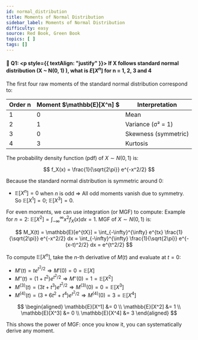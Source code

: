 ```yaml
---
id: normal_distribution
title: Moments of Normal Distribution
sidebar_label: Moments of Normal Distribution
difficulty: easy
source: Red Book, Green Book
topics: [ ]
tags: []
---
```


#### 📖 Q1: <p style={{ textAlign: "justify" }}> If X follows standard normal distribution (X ~ N(0, 1) ), what is $E[X^n]$ for n = 1, 2, 3 and 4</p> 


The first four raw moments of the standard normal distribution correspond to:

| Order  n  | Moment $\mathbb{E}[X^n] $ | Interpretation     |
|---------------|-------------------------------|---------------------|
| 1             | 0                             | Mean                |
| 2             | 1                             | Variance (σ² = 1)   |
| 3             | 0                             | Skewness (symmetric)|
| 4             | 3                             | Kurtosis            |

The probability density function (pdf) of $X \sim N(0,1)$ is:

$$
f_X(x) = \frac{1}{\sqrt{2\pi}} e^{-x^2/2}
$$

Because the standard normal distribution is symmetric around 0:

- $\mathbb{E}[X^n] = 0$ when $n$ is odd   ⇒ All odd moments vanish due to symmetry. So $\mathbb{E}[X^1] = 0$; $\mathbb{E}[X^3] = 0$. 


For even moments, we can use integration (or MGF) to compute: Example for $n = 2$: $\mathbb{E}[X^2] = \int_{-\infty}^{\infty} x^2 f_X(x) dx = 1$. MGF of $X \sim N(0,1)$ is:

$$
M_X(t) = \mathbb{E}[e^{tX}] = \int_{-\infty}^{\infty} e^{tx} \frac{1}{\sqrt{2\pi}} e^{-x^2/2} dx = \int_{-\infty}^{\infty}  \frac{1}{\sqrt{2\pi}} e^{-(x-t)^2/2} dx = e^{t^2/2}
$$

To compute $\mathbb{E}[X^n]$, take the $n$-th derivative of $M(t)$ and evaluate at $t = 0$:

- $M'(t) = t e^{t^2/2} \Rightarrow M'(0) = 0 = \mathbb{E}[X]$
- $M''(t) = (1 + t^2) e^{t^2/2} \Rightarrow M''(0) = 1 = \mathbb{E}[X^2]$
- $M^{(3)}(t) = (3t + t^3) e^{t^2/2} \Rightarrow M^{(3)}(0) = 0 = \mathbb{E}[X^3]$
- $M^{(4)}(t) = (3 + 6t^2 + t^4) e^{t^2/2} \Rightarrow M^{(4)}(0) = 3 = \mathbb{E}[X^4]$

$$
\begin{aligned}
\mathbb{E}[X^1] &= 0 \\
\mathbb{E}[X^2] &= 1 \\
\mathbb{E}[X^3] &= 0 \\
\mathbb{E}[X^4] &= 3
\end{aligned}
$$

This shows the power of MGF: once you know it, you can systematically derive any moment.


